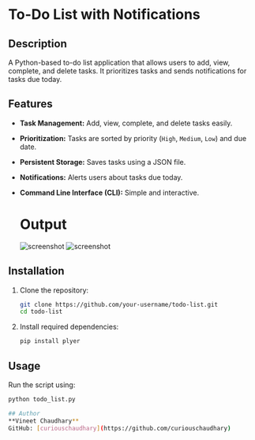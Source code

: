 # To-Do List with Notifications

## Description
A Python-based to-do list application that allows users to add, view, complete, and delete tasks. It prioritizes tasks and sends notifications for tasks due today.

## Features
- **Task Management:** Add, view, complete, and delete tasks easily.
- **Prioritization:** Tasks are sorted by priority (`High`, `Medium`, `Low`) and due date.
- **Persistent Storage:** Saves tasks using a JSON file.
- **Notifications:** Alerts users about tasks due today.
- **Command Line Interface (CLI):** Simple and interactive.

  # Output
  
  ![screenshot](https://github.com/user-attachments/assets/c3d0ed7f-1960-45d0-bca4-b596a2e21113)
![screenshot](https://github.com/user-attachments/assets/c3d0ed7f-1960-45d0-bca4-b596a2e21113)


## Installation
1. Clone the repository:
    ```sh
    git clone https://github.com/your-username/todo-list.git
    cd todo-list
    ```
2. Install required dependencies:
    ```sh
    pip install plyer
    ```

## Usage
Run the script using:
```sh
python todo_list.py

## Author
**Vineet Chaudhary**  
GitHub: [curiouschaudhary](https://github.com/curiouschaudhary)
